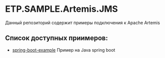 # ETP.SAMPLE.Artemis.JMS

Данный репозиторий содержит примеры подключения к Apache Artemis

## Список доступных приимеров:

- [spring-boot-example](spring-boot-example) Пример на Java spring boot